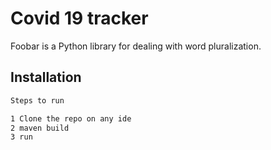 # Covid 19 tracker 

Foobar is a Python library for dealing with word pluralization.

## Installation
```bash
Steps to run 

1 Clone the repo on any ide
2 maven build 
3 run 
```



